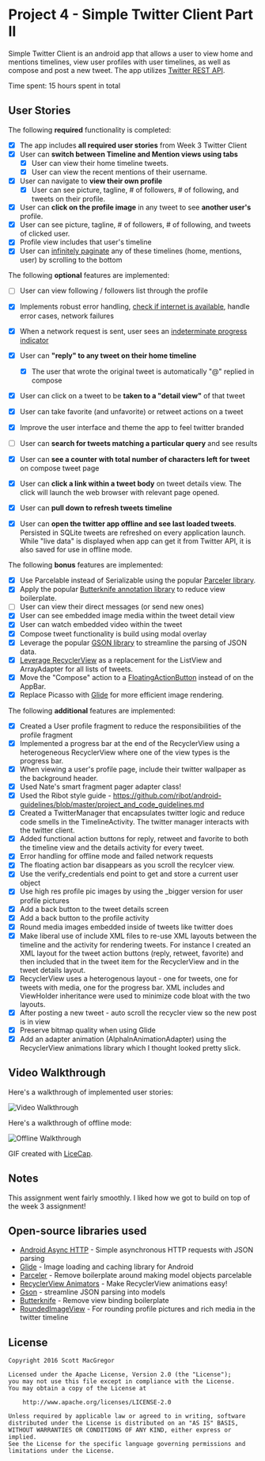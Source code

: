 # Project 4 - Simple Twitter Client Part II

Simple Twitter Client is an android app that allows a user to view home and mentions timelines, view user profiles with user timelines, as well as compose and post a new tweet. The app utilizes [Twitter REST API](https://dev.twitter.com/rest/public).

Time spent: 15 hours spent in total

## User Stories

The following **required** functionality is completed:

* [X] The app includes **all required user stories** from Week 3 Twitter Client
* [X] User can **switch between Timeline and Mention views using tabs**
  * [X] User can view their home timeline tweets.
  * [X] User can view the recent mentions of their username.
* [X] User can navigate to **view their own profile**
  * [X] User can see picture, tagline, # of followers, # of following, and tweets on their profile.
* [X] User can **click on the profile image** in any tweet to see **another user's** profile.
 * [X] User can see picture, tagline, # of followers, # of following, and tweets of clicked user.
 * [X] Profile view includes that user's timeline
* [X] User can [infinitely paginate](http://guides.codepath.com/android/Endless-Scrolling-with-AdapterViews-and-RecyclerView) any of these timelines (home, mentions, user) by scrolling to the bottom

The following **optional** features are implemented:

* [ ] User can view following / followers list through the profile
* [X] Implements robust error handling, [check if internet is available](http://guides.codepath.com/android/Sending-and-Managing-Network-Requests#checking-for-network-connectivity), handle error cases, network failures
* [X] When a network request is sent, user sees an [indeterminate progress indicator](http://guides.codepath.com/android/Handling-ProgressBars#progress-within-actionbar)
* [X] User can **"reply" to any tweet on their home timeline**
  * [X] The user that wrote the original tweet is automatically "@" replied in compose
* [X] User can click on a tweet to be **taken to a "detail view"** of that tweet
 * [X] User can take favorite (and unfavorite) or retweet actions on a tweet
* [X] Improve the user interface and theme the app to feel twitter branded
* [ ] User can **search for tweets matching a particular query** and see results

* [X] User can **see a counter with total number of characters left for tweet** on compose tweet page
* [X] User can **click a link within a tweet body** on tweet details view. The click will launch the web browser with relevant page opened.
* [X] User can **pull down to refresh tweets timeline**
* [X] User can **open the twitter app offline and see last loaded tweets**. Persisted in SQLite tweets are refreshed on every application launch. While "live data" is displayed when app can get it from Twitter API, it is also saved for use in offline mode.

The following **bonus** features are implemented:

* [X] Use Parcelable instead of Serializable using the popular [Parceler library](http://guides.codepath.com/android/Using-Parceler).
* [X] Apply the popular [Butterknife annotation library](http://guides.codepath.com/android/Reducing-View-Boilerplate-with-Butterknife) to reduce view boilerplate.
* [ ] User can view their direct messages (or send new ones)
* [X] User can see embedded image media within the tweet detail view
* [X] User can watch embedded video within the tweet
* [X] Compose tweet functionality is build using modal overlay
* [X] Leverage the popular [GSON library](http://guides.codepath.com/android/Using-Android-Async-Http-Client#decoding-with-gson-library) to streamline the parsing of JSON data.
* [X] [Leverage RecyclerView](http://guides.codepath.com/android/Using-the-RecyclerView) as a replacement for the ListView and ArrayAdapter for all lists of tweets.
* [X] Move the "Compose" action to a [FloatingActionButton](https://github.com/codepath/android_guides/wiki/Floating-Action-Buttons) instead of on the AppBar.
* [X] Replace Picasso with [Glide](http://inthecheesefactory.com/blog/get-to-know-glide-recommended-by-google/en) for more efficient image rendering.

The following **additional** features are implemented:

* [X] Created a User profile fragment to reduce the responsibilities of the profile fragment
* [X] Implemented a progress bar at the end of the RecyclerView using a heterogeneous RecyclerView where one of the view types is the progress bar. 
* [X] When viewing a user's profile page, include their twitter wallpaper as the background header.
* [X] Used Nate's smart fragment pager adapter class!
* [X] Used the Ribot style guide - https://github.com/ribot/android-guidelines/blob/master/project_and_code_guidelines.md
* [X] Created a TwitterManager that encapsulates twitter logic and reduce code smells in the TimelineActivity. The twitter manager interacts with the twitter client.
* [X] Added functional action buttons for reply, retweet and favorite to both the timeline view and the details activity for every tweet.
* [X] Error handling for offline mode and failed network requests
* [X] The floating action bar disappears as you scroll the recylcer view.
* [X] Use the verify_credentials end point to get and store a current user object
* [X] Use high res profile pic images by using the _bigger version for user profile pictures
* [X] Add a back button to the tweet details screen
* [X] Add a back button to the profile activity
* [X] Round media images embedded inside of tweets like twitter does
* [X] Make liberal use of include XML files to re-use XML layouts between the timeline and the activity for rendering tweets. For instance I created an XML layout for the tweet action buttons (reply, retweet, favorite) and then included that in the tweet item for the RecyclerView and in the tweet details layout.
* [X] RecyclerView uses a heterogenous layout - one for tweets,  one for tweets with media, one for the progress bar. XML includes and ViewHolder inheritance were used to minimize code bloat with the two layouts.
* [X] After posting a new tweet - auto scroll the recycler view so the new post is in view
* [X] Preserve bitmap quality when using Glide
* [X] Add an adapter animation (AlphaInAnimationAdapter) using the RecyclerView animations library which I thought looked pretty slick.

## Video Walkthrough 

Here's a walkthrough of implemented user stories:

<img src='https://cloud.githubusercontent.com/assets/1521460/13386697/233877e4-de64-11e5-92a7-147b76209d32.gif' title='Video Walkthrough' width='' alt='Video Walkthrough' />

Here's a walkthrough of offline mode:

<img src='https://cloud.githubusercontent.com/assets/1521460/13386488/cfd23dda-de61-11e5-9efb-50da3954f225.gif' title='Offline Video Walkthrough' width='' alt='Offline Walkthrough'/>

GIF created with [LiceCap](http://www.cockos.com/licecap/).

## Notes

This assignment went fairly smoothly. I liked how we got to build on top of the week 3 assignment!

## Open-source libraries used

- [Android Async HTTP](https://github.com/loopj/android-async-http) - Simple asynchronous HTTP requests with JSON parsing
- [Glide](https://github.com/bumptech/glide) - Image loading and caching library for Android
- [Parceler](https://github.com/johncarl81/parceler) - Remove boilerplate around making model objects parcelable
- [RecyclerView Animators](https://github.com/wasabeef/recyclerview-animators) - Make RecyclerView animations easy!
- [Gson](https://github.com/google/gson) - streamline JSON parsing into models
- [Butterknife](http://jakewharton.github.io/butterknife/) - Remove view binding boilerplate
- [RoundedImageView](https://github.com/vinc3m1/RoundedImageView) - For rounding profile pictures and rich media in the twitter timeline

## License

    Copyright 2016 Scott MacGregor

    Licensed under the Apache License, Version 2.0 (the "License");
    you may not use this file except in compliance with the License.
    You may obtain a copy of the License at

        http://www.apache.org/licenses/LICENSE-2.0

    Unless required by applicable law or agreed to in writing, software
    distributed under the License is distributed on an "AS IS" BASIS,
    WITHOUT WARRANTIES OR CONDITIONS OF ANY KIND, either express or implied.
    See the License for the specific language governing permissions and
    limitations under the License.
